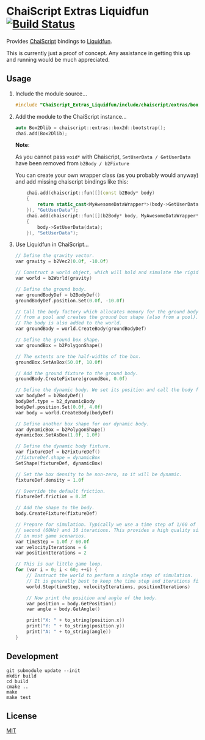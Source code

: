 # ChaiScript Extras Liquidfun [![Build Status](https://travis-ci.org/RobLoach/ChaiScript_Extras_Liquidfun.svg?branch=master)](https://travis-ci.org/RobLoach/ChaiScript_Extras_Liquidfun)

Provides [ChaiScript](https://github.com/ChaiScript/ChaiScript) bindings to [Liquidfun](https://github.com/google/Liquidfun).

This is currently just a proof of concept. Any assistance in getting this up and running would be much appreciated.

## Usage

1. Include the module source...
    ```cpp
    #include "ChaiScript_Extras_Liquidfun/include/chaiscript/extras/box2d.hpp"
    ```

2. Add the module to the ChaiScript instance...
    ```cpp
    auto Box2Dlib = chaiscript::extras::box2d::bootstrap();
    chai.add(Box2Dlib);
    ```

    **Note**:

    As you cannot pass ```void*``` with Chaiscript, ```SetUserData / GetUserData``` have been removed from ```b2Body / b2Fixture```

    You can create your own wrapper class (as you probably would anyway) and add missing chaiscript bindings like this:

    ```cpp
        chai.add(chaiscript::fun([](const b2Body* body)
		{
			return static_cast<MyAwesomeDataWrapper*>(body->GetUserData());
		}), "GetUserData");
		chai.add(chaiscript::fun([](b2Body* body, MyAwesomeDataWrapper* data)
		{
			body->SetUserData(data);
		}), "SetUserData");
    ```

3. Use Liquidfun in ChaiScript...
    ```c
    // Define the gravity vector.
    var gravity = b2Vec2(0.0f, -10.0f)

    // Construct a world object, which will hold and simulate the rigid bodies.
    var world = b2World(gravity)

    // Define the ground body.
    var groundBodyDef = b2BodyDef()
    groundBodyDef.position.Set(0.0f, -10.0f)

    // Call the body factory which allocates memory for the ground body
    // from a pool and creates the ground box shape (also from a pool).
    // The body is also added to the world.
    var groundBody = world.CreateBody(groundBodyDef)

    // Define the ground box shape.
    var groundBox = b2PolygonShape()

    // The extents are the half-widths of the box.
    groundBox.SetAsBox(50.0f, 10.0f)

    // Add the ground fixture to the ground body.
    groundBody.CreateFixture(groundBox, 0.0f)

    // Define the dynamic body. We set its position and call the body factory.
    var bodyDef = b2BodyDef()
    bodyDef.type = b2_dynamicBody
    bodyDef.position.Set(0.0f, 4.0f)
    var body = world.CreateBody(bodyDef)

    // Define another box shape for our dynamic body.
    var dynamicBox = b2PolygonShape()
    dynamicBox.SetAsBox(1.0f, 1.0f)

    // Define the dynamic body fixture.
    var fixtureDef = b2FixtureDef()
    //fixtureDef.shape = dynamicBox
    SetShape(fixtureDef, dynamicBox)

    // Set the box density to be non-zero, so it will be dynamic.
    fixtureDef.density = 1.0f

    // Override the default friction.
    fixtureDef.friction = 0.3f

    // Add the shape to the body.
    body.CreateFixture(fixtureDef)

    // Prepare for simulation. Typically we use a time step of 1/60 of a
    // second (60Hz) and 10 iterations. This provides a high quality simulation
    // in most game scenarios.
    var timeStep = 1.0f / 60.0f
    var velocityIterations = 6
    var positionIterations = 2

    // This is our little game loop.
    for (var i = 0; i < 60; ++i) {
        // Instruct the world to perform a single step of simulation.
        // It is generally best to keep the time step and iterations fixed.
        world.Step(timeStep, velocityIterations, positionIterations)

        // Now print the position and angle of the body.
        var position = body.GetPosition()
        var angle = body.GetAngle()

        print("X: " + to_string(position.x))
        print("Y: " + to_string(position.y))
        print("A: " + to_string(angle))
    }
    ```

## Development

```
git submodule update --init
mkdir build
cd build
cmake ..
make
make test
```

## License

[MIT](LICENSE)
